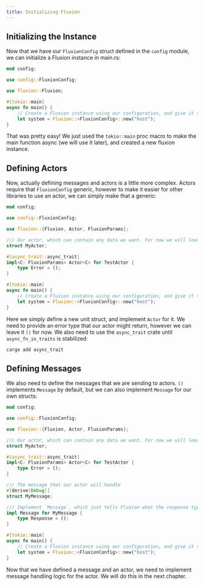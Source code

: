 ```yaml
---
title: Initializing Fluxion
---
```


## Initializing the Instance

Now that we have our `FluxionConfig` struct defined in the `config` module, we can initialize a Fluxion instance in main.rs:

```rust
mod config;

use config::FluxionConfig;

use fluxion::Fluxion;

#[tokio::main]
async fn main() {
    // Create a Fluxion instance using our configuration, and give it the name `host`
    let system = Fluxion::<FluxionConfig>::new("host");
}

```

That was pretty easy! We just used the `tokio::main` proc macro to make the main function async (we will use it later), and created a new fluxion instance.

## Defining Actors

Now, actually defining messages and actors is a little more complex. Actors require that `FluxionConfig` generic, however to make it easier for other libraries to use an actor, we can simply make that a generic:

```rust
mod config;

use config::FluxionConfig;

use fluxion::{Fluxion, Actor, FluxionParams};

/// Our actor, which can contain any data we want. For now we will leave it empty.
struct MyActor;

#[async_trait::async_trait]
impl<C: FluxionParams> Actor<C> for TestActor {
    type Error = ();
}

#[tokio::main]
async fn main() {
    // Create a Fluxion instance using our configuration, and give it the name `host`
    let system = Fluxion::<FluxionConfig>::new("host");
}

```

Here we simply define a new unit struct, and implement `Actor` for it. We need to provide an error type that our actor might return, however we can leave it `()` for now. We also need to use the `async_trait` crate until `async_fn_in_traits` is stabilized:

```sh
cargo add async_trait
```

## Defining Messages

We also need to define the messages that we are sending to actors. `()` implements `Message` by default, but we can also implement `Message` for our own structs:

```rust
mod config;

use config::FluxionConfig;

use fluxion::{Fluxion, Actor, FluxionParams};

/// Our actor, which can contain any data we want. For now we will leave it empty.
struct MyActor;

#[async_trait::async_trait]
impl<C: FluxionParams> Actor<C> for TestActor {
    type Error = ();
}

/// The message that our actor will handle
#[derive(Debug)]
struct MyMessage;

/// Implement `Message`, which just tells Fluxion what the response type of the message is.
impl Message for MyMessage {
    type Response = ();
}

#[tokio::main]
async fn main() {
    // Create a Fluxion instance using our configuration, and give it the name `host`
    let system = Fluxion::<FluxionConfig>::new("host");
}

```

Now that we have defined a message and an actor, we need to implement message handling logic for the actor. We will do this in the next chapter.